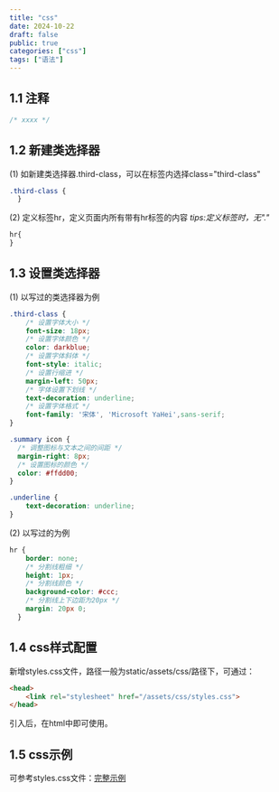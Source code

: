 ```yaml
---
title: "css"
date: 2024-10-22
draft: false
public: true
categories: ["css"]
tags: ["语法"]
---
```


## 1.1 注释

```css
/* xxxx */
```

## 1.2 新建类选择器

(1) 如新建类选择器.third-class，可以在标签内选择class="third-class"

```css
.third-class {
  }
```
(2) 定义标签hr，定义页面内所有带有hr标签的内容
*tips:定义标签时，无"."*
```css
hr{
}
```

## 1.3 设置类选择器

(1) 以写过的类选择器为例

```css
.third-class {
    /* 设置字体大小 */
    font-size: 18px;
    /* 设置字体颜色 */
    color: darkblue;
    /* 设置字体斜体 */
    font-style: italic;
    /* 设置行缩进 */
    margin-left: 50px;
    /* 字体设置下划线 */
    text-decoration: underline;
    /* 设置字体格式 */
    font-family: '宋体', 'Microsoft YaHei',sans-serif;
}
```
```css
.summary icon {
  /* 调整图标与文本之间的间距 */
  margin-right: 8px; 
  /* 设置图标的颜色 */
  color: #ffdd00; 
}
```
```css
.underline {
    text-decoration: underline;
}

```
(2) 以写过的为例
```css
hr {
    border: none;
    /* 分割线粗细 */
    height: 1px;
    /* 分割线颜色 */
    background-color: #ccc;
    /* 分割线上下边距为20px */
    margin: 20px 0; 
  }
```
## 1.4 css样式配置

新增styles.css文件，路径一般为static/assets/css/路径下，可通过：
```html
<head>
    <link rel="stylesheet" href="/assets/css/styles.css">
</head>
```
引入后，在html中即可使用。

## 1.5 css示例

可参考styles.css文件：[完整示例](../../static/assets/css/styles.css)

